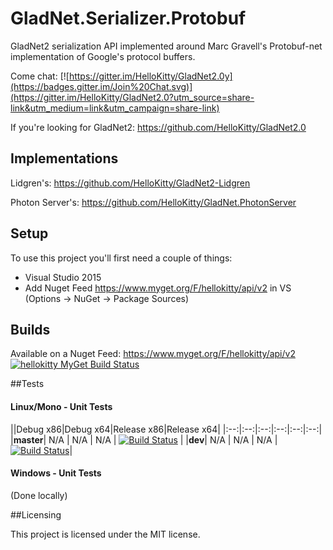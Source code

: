 # GladNet.Serializer.Protobuf

GladNet2 serialization API implemented around Marc Gravell's Protobuf-net implementation of Google's protocol buffers.

Come chat: [![https://gitter.im/HelloKitty/GladNet2.0y](https://badges.gitter.im/Join%20Chat.svg)](https://gitter.im/HelloKitty/GladNet2.0?utm_source=share-link&utm_medium=link&utm_campaign=share-link)

If you're looking for GladNet2: https://github.com/HelloKitty/GladNet2.0

## Implementations

Lidgren's: https://github.com/HelloKitty/GladNet2-Lidgren

Photon Server's: https://github.com/HelloKitty/GladNet.PhotonServer

## Setup

To use this project you'll first need a couple of things:
  - Visual Studio 2015
  - Add Nuget Feed https://www.myget.org/F/hellokitty/api/v2 in VS (Options -> NuGet -> Package Sources)

## Builds

Available on a Nuget Feed: https://www.myget.org/F/hellokitty/api/v2 [![hellokitty MyGet Build Status](https://www.myget.org/BuildSource/Badge/hellokitty?identifier=29628124-43cc-4d0a-bdd9-6ac2a4933322)](https://www.myget.org/feed/Packages/hellokitty)

##Tests

#### Linux/Mono - Unit Tests
||Debug x86|Debug x64|Release x86|Release x64|
|:--:|:--:|:--:|:--:|:--:|:--:|
|**master**| N/A | N/A | N/A | [![Build Status](https://travis-ci.org/HelloKitty/GladNet.Serializer.Protobuf.svg?branch=master)](https://travis-ci.org/HelloKitty/GladNet.Serializer.Protobuf) |
|**dev**| N/A | N/A | N/A | [![Build Status](https://travis-ci.org/HelloKitty/GladNet.Serializer.Protobuf.svg?branch=dev)](https://travis-ci.org/HelloKitty/GladNet.Serializer.Protobuf)|

#### Windows - Unit Tests

(Done locally)

##Licensing

This project is licensed under the MIT license.
